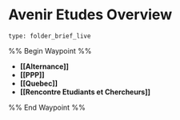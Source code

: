 # Avenir Etudes Overview
 
```ccard
type: folder_brief_live
```
 
%% Begin Waypoint %%
- **[[Alternance]]**
- **[[PPP]]**
- **[[Quebec]]**
- **[[Rencontre Etudiants et Chercheurs]]**

%% End Waypoint %%